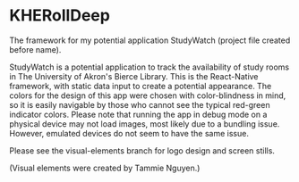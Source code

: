 # KHERollDeep
The framework for my potential application StudyWatch (project file created before name).

StudyWatch is a potential application to track the availability of study rooms in The University of Akron's Bierce Library.
This is the React-Native framework, with static data input to create a potential appearance. 
The colors for the design of this app were chosen with color-blindness in mind, so it is easily navigable by those who cannot see the typical
red-green indicator colors.
Please note that running the app in debug mode on a physical device may not load images, most likely due to a bundling issue.
However, emulated devices do not seem to have the same issue.

Please see the visual-elements branch for logo design and screen stills.

(Visual elements were created by Tammie Nguyen.)
